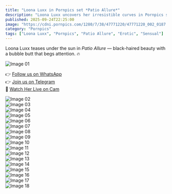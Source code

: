```yaml
---
title: "Loona Luxx in Pornpics set *Patio Allure*"
description: "Loona Luxx uncovers her irresistible curves in Pornpics set *Patio Allure* — big tits, bubble butt, and pure seduction."
published: 2025-09-24T22:25:00
image: "https://cdni.pornpics.com/1280/7/38/47771220/47771220_002_0187.jpg"
category: "Pornpics"
tags: ["Loona Luxx", "Pornpics", "Patio Allure", "Erotic", "Sensual"]
---
```


Loona Luxx teases under the sun in *Patio Allure* — black-haired beauty with a bubble butt that begs attention. 🔥  

![Image 01](https://cdni.pornpics.com/1280/7/38/47771220/47771220_002_0187.jpg)  

👉 [Follow us on WhatsApp](https://redirecting-kappa.vercel.app/)  
👉 [Join us on Telegram](https://redirecting-kappa.vercel.app/)  
🔞 [Watch Her Live on Cam](https://redirecting-kappa.vercel.app/)  

![Image 02](https://cdni.pornpics.com/1280/7/38/47771220/47771220_037_24e5.jpg)  
![Image 03](https://cdni.pornpics.com/1280/7/38/47771220/47771220_053_77cb.jpg)  
![Image 04](https://cdni.pornpics.com/1280/7/38/47771220/47771220_487_2dec.jpg)  
![Image 05](https://cdni.pornpics.com/1280/7/38/47771220/47771220_454_6ab1.jpg)  
![Image 06](https://cdni.pornpics.com/1280/7/38/47771220/47771220_429_a626.jpg)  
![Image 07](https://cdni.pornpics.com/1280/7/38/47771220/47771220_392_ae90.jpg)  
![Image 08](https://cdni.pornpics.com/1280/7/38/47771220/47771220_370_411b.jpg)  
![Image 09](https://cdni.pornpics.com/1280/7/38/47771220/47771220_322_3925.jpg)  
![Image 10](https://cdni.pornpics.com/1280/7/38/47771220/47771220_321_dbe2.jpg)  
![Image 11](https://cdni.pornpics.com/1280/7/38/47771220/47771220_296_e288.jpg)  
![Image 12](https://cdni.pornpics.com/1280/7/38/47771220/47771220_216_4723.jpg)  
![Image 13](https://cdni.pornpics.com/1280/7/38/47771220/47771220_231_0123.jpg)  
![Image 14](https://cdni.pornpics.com/1280/7/38/47771220/47771220_257_ded0.jpg)  
![Image 15](https://cdni.pornpics.com/1280/7/38/47771220/47771220_173_ebcf.jpg)  
![Image 16](https://cdni.pornpics.com/1280/7/38/47771220/47771220_172_6b15.jpg)  
![Image 17](https://cdni.pornpics.com/1280/7/38/47771220/47771220_146_e35f.jpg)  
![Image 18](https://cdni.pornpics.com/1280/7/38/47771220/47771220_104_0fd9.jpg)